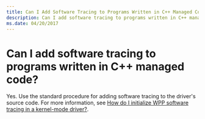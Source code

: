 ```yaml
---
title: Can I Add Software Tracing to Programs Written in C++ Managed Code
description: Can I add software tracing to programs written in C++ managed code
ms.date: 04/20/2017
---
```


# Can I add software tracing to programs written in C++ managed code?


Yes. Use the standard procedure for adding software tracing to the driver's source code. For more information, see [How do I initialize WPP software tracing in a kernel-mode driver?](how-do-i-initialize-wpp-software-tracing-in-a-kernel-mode-driver-.md).

